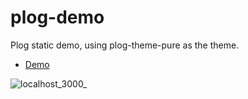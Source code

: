 # plog-demo

Plog static demo, using plog-theme-pure as the theme.

- [Demo](http://plogdemo.bochi.ink/)

![localhost_3000_](https://cdn.jsdelivr.net/gh/bochili/cdn3/photos/202410032001786.png)
